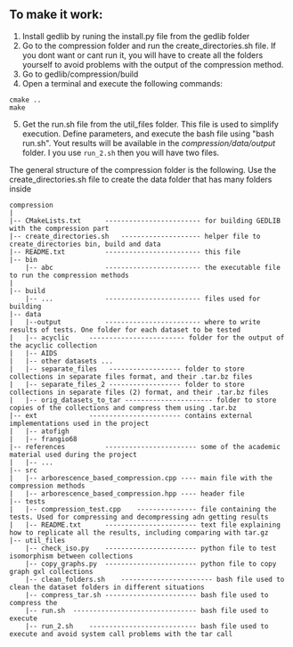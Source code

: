 ## To make it work:
1. Install gedlib by runing the install.py file from the gedlib folder
2. Go to the compression folder and run the create_directories.sh file. If you dont want or cant run it, you will have to create all the folders yourself to avoid problems with the output of the compression method.
3. Go to gedlib/compression/build
4. Open a terminal and execute the following commands:
```
cmake ..
make
```
	
5. Get the run.sh file from the util_files folder. This file is used to simplify execution. Define parameters, and execute the bash file using "bash run.sh".
Yout results will be available in the *compression/data/output* folder. I you use `run_2.sh` then you will have two files.


The general structure of the compression folder is the following. Use the create_directories.sh file to create the data folder that has many folders inside
```
compression
|
|-- CMakeLists.txt		------------------------ for building GEDLIB with the compression part
|-- create_directories.sh	-------------------- helper file to create_directories bin, build and data
|-- README.txt			------------------------ this file
|-- bin
	|-- abc				------------------------ the executable file to run the compression methods
|
|-- build
	|-- ...				------------------------ files used for building
|-- data
|   |--output			------------------------ where to write results of tests. One folder for each dataset to be tested
|	|-- acyclic 	------------------------ folder for the output of the acyclic collection
|	|-- AIDS
|	|-- other datasets ...
|	|-- separate_files   ------------------ folder to store collections in separate files format, and their .tar.bz files
|	|-- separate_files_2 ------------------ folder to store collections in separate files (2) format, and their .tar.bz files
|	|-- orig_datasets_to_tar ---------------------- folder to store copies of the collections and compress them using .tar.bz
|-- ext				----------------------- contains external implementations used in the project
|	|-- atofigh
|	|-- frangio68	
|-- references			----------------------- some of the academic material used during the project
|	|-- ...
|-- src
|	|-- arborescence_based_compression.cpp ---- main file with the compression methods
|	|-- arborescence_based_compression.hpp ---- header file
|-- tests
|	|-- compression_test.cpp	--------------- file containing the tests. Used for compressing and decompressing adn getting results
|	|-- README.txt		----------------------- text file explaining how to replicate all the results, including comparing with tar.gz
|-- util_files
	|-- check_iso.py	----------------------- python file to test isomorphism between collections
	|-- copy_graphs.py	----------------------- python file to copy graph gxl collections
	|-- clean_folders.sh	----------------------- bash file used to clean the dataset folders in different situations
	|-- compress_tar.sh	----------------------- bash file used to compress the
	|-- run.sh	------------------------------- bash file used to execute
	|-- run_2.sh	--------------------------- bash file used to execute and avoid system call problems with the tar call
```


